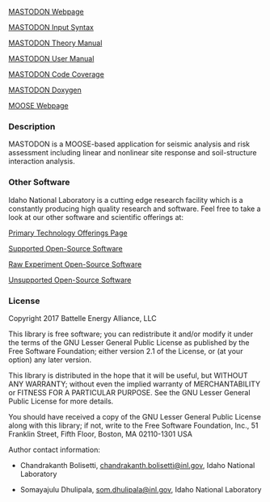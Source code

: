 [MASTODON Webpage](https://mooseframework.inl.gov/mastodon)

[MASTODON Input Syntax](https://mooseframework.inl.gov/mastodon/syntax/index.html)

[MASTODON Theory Manual](https://mooseframework.inl.gov/mastodon/manuals/theory/index.html)

[MASTODON User Manual](https://mooseframework.inl.gov/mastodon/manuals/user/index.html)

[MASTODON Code Coverage](https://mooseframework.inl.gov/mastodon/docs/coverage/)

[MASTODON Doxygen](https://mooseframework.inl.gov/mastodon/docs/doxygen/)

[MOOSE Webpage](https://mooseframework.inl.gov)

### Description

MASTODON is a MOOSE-based application for seismic analysis and risk assessment including linear and nonlinear site response and soil-structure interaction analysis.

### Other Software
 
Idaho National Laboratory is a cutting edge research facility which is a constantly producing high quality research and software. Feel free to take a look at our other software and scientific offerings at:

[Primary Technology Offerings Page](https://www.inl.gov/inl-initiatives/technology-deployment)

[Supported Open-Source Software](https://github.com/idaholab)

[Raw Experiment Open-Source Software](https://github.com/IdahoLabResearch)

[Unsupported Open-Source Software](https://github.com/IdahoLabCuttingBoard)

### License

Copyright 2017 Battelle Energy Alliance, LLC

This library is free software; you can redistribute it and/or
modify it under the terms of the GNU Lesser General Public
License as published by the Free Software Foundation; either
version 2.1 of the License, or (at your option) any later version.

This library is distributed in the hope that it will be useful,
but WITHOUT ANY WARRANTY; without even the implied warranty of
MERCHANTABILITY or FITNESS FOR A PARTICULAR PURPOSE.  See the GNU
Lesser General Public License for more details.

You should have received a copy of the GNU Lesser General Public
License along with this library; if not, write to the Free Software
Foundation, Inc., 51 Franklin Street, Fifth Floor, Boston, MA  02110-1301  USA

Author contact information:

- Chandrakanth Bolisetti,
  chandrakanth.bolisetti@inl.gov,
  Idaho National Laboratory

- Somayajulu Dhulipala,
  som.dhulipala@inl.gov,
  Idaho National Laboratory
